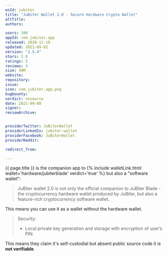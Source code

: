 ```yaml
---
wsId: jubiter
title: "JuBiter Wallet 2.0 - Secure Hardware Crypto Wallet"
altTitle: 
authors:

users: 100
appId: com.jubiter.app
released: 2020-11-19
updated: 2021-09-02
version: "2.5.4"
stars: 2.8
ratings: 5
reviews: 3
size: 40M
website: 
repository: 
issue: 
icon: com.jubiter.app.png
bugbounty: 
verdict: nosource
date: 2021-09-08
signer: 
reviewArchive:


providerTwitter: JuBiterWallet
providerLinkedIn: jubiter-wallet
providerFacebook: JuBiterWallet
providerReddit: 

redirect_from:

---
```



{{ page.title }} is the companion app to
{% include walletLink.html wallet='hardware/jubiterblade' verdict='true' %} but
also a "software wallet":

> JuBiter wallet 2.0 is not only the official companion to JuBiter Blade - the
  cryptocurrency hardware wallet produced by JuBiter, but also a feature-rich
  cryptocurrency software wallet.

This means you can use it as a wallet without the hardware wallet.

> Security:
> 
> - Local private key generation and storage with encryption of user’s PIN.

This means they claim it's self-custodial but absent public source code it is
**not verifiable**.
